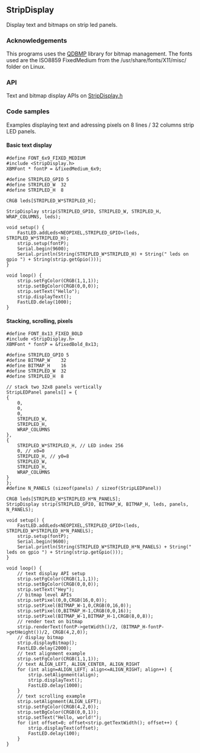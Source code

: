 ## StripDisplay


Display text and bitmaps on strip led panels. 


### Acknowledgements

This programs uses the [QDBMP](http://qdbmp.sourceforge.net) library for bitmap management. 
The fonts used are the ISO8859 FixedMedium from the /usr/share/fonts/X11/misc/ folder on Linux.


### API

Text and bitmap display APIs on [StripDisplay.h](StripDisplay.h)

### Code samples

Examples displaying text and adressing pixels on 8 lines / 32 columns strip LED panels.

#### Basic text display

```
#define FONT_6x9_FIXED_MEDIUM
#include <StripDisplay.h>
XBMFont * fontP = &fixedMedium_6x9;

#define STRIPLED_GPIO 5
#define STRIPLED_W	32
#define STRIPLED_H	8

CRGB leds[STRIPLED_W*STRIPLED_H];

StripDisplay strip(STRIPLED_GPIO, STRIPLED_W, STRIPLED_H, WRAP_COLUMNS, leds);

void setup() {
	FastLED.addLeds<NEOPIXEL,STRIPLED_GPIO>(leds, STRIPLED_W*STRIPLED_H);
	strip.setup(fontP);
	Serial.begin(9600);
	Serial.println(String(STRIPLED_W*STRIPLED_H) + String(" leds on gpio ") + String(strip.getGpio()));
}

void loop() {
	strip.setFgColor(CRGB(1,1,1));
	strip.setBgColor(CRGB(0,0,0));
	strip.setText("Hello");
	strip.displayText();
	FastLED.delay(1000);
}
```


#### Stacking, scrolling, pixels

```
#define FONT_8x13_FIXED_BOLD
#include <StripDisplay.h>
XBMFont * fontP = &fixedBold_8x13;

#define STRIPLED_GPIO 5
#define BITMAP_W	32
#define BITMAP_H	16
#define STRIPLED_W	32
#define STRIPLED_H	8

// stack two 32x8 panels vertically
StripLEDPanel panels[] = {
{
	0,
	0,
	0,
	STRIPLED_W,
	STRIPLED_H,
	WRAP_COLUMNS
},
{
	STRIPLED_W*STRIPLED_H, // LED index 256
	0, // x0=0
	STRIPLED_H, // y0=8
	STRIPLED_W,
	STRIPLED_H,
	WRAP_COLUMNS
}
};
#define N_PANELS (sizeof(panels) / sizeof(StripLEDPanel))

CRGB leds[STRIPLED_W*STRIPLED_H*N_PANELS];
StripDisplay strip(STRIPLED_GPIO, BITMAP_W, BITMAP_H, leds, panels, N_PANELS);

void setup() {
	FastLED.addLeds<NEOPIXEL,STRIPLED_GPIO>(leds, STRIPLED_W*STRIPLED_H*N_PANELS);
	strip.setup(fontP);
	Serial.begin(9600);
	Serial.println(String(STRIPLED_W*STRIPLED_H*N_PANELS) + String(" leds on gpio ") + String(strip.getGpio()));
}

void loop() {
	// text display API setup
	strip.setFgColor(CRGB(1,1,1));
	strip.setBgColor(CRGB(0,0,0));
	strip.setText("Hey");
	// bitmap level APIs
	strip.setPixel(0,0,CRGB(16,0,0));
	strip.setPixel(BITMAP_W-1,0,CRGB(0,16,0));
	strip.setPixel(0,BITMAP_H-1,CRGB(0,0,16));
	strip.setPixel(BITMAP_W-1,BITMAP_H-1,CRGB(8,0,8));
	// render text on bitmap
	strip.renderText(fontP->getWidth()/2, (BITMAP_H-fontP->getHeight())/2, CRGB(4,2,0));
	// display bitmap
	strip.displayBitmap();
	FastLED.delay(2000);
	// text alignment example
	strip.setFgColor(CRGB(1,1,1));
	// text ALIGN_LEFT, ALIGN_CENTER, ALIGN_RIGHT
	for (int align=ALIGN_LEFT; align<=ALIGN_RIGHT; align++) {
		strip.setAlignment(align);
		strip.displayText();
		FastLED.delay(1000);
	}
	// text scrolling example
	strip.setAlignment(ALIGN_LEFT);
	strip.setFgColor(CRGB(4,2,0));
	strip.setBgColor(CRGB(0,0,1));
	strip.setText("Hello, world!");
	for (int offset=0; offset<strip.getTextWidth(); offset++) {
		strip.displayText(offset);
		FastLED.delay(100);
	}
}
```
